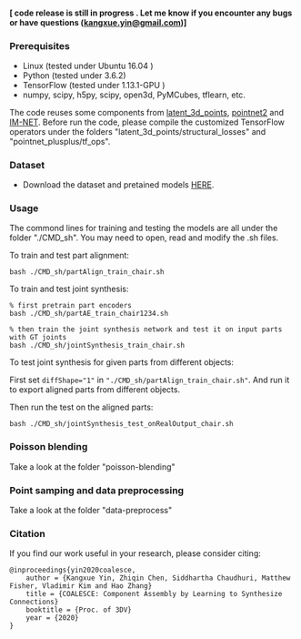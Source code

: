 

#### [ code release is still in progress . Let me know if you encounter any bugs or have questions (kangxue.yin@gmail.com)]


### Prerequisites

- Linux (tested under Ubuntu 16.04 )
- Python (tested under 3.6.2)
- TensorFlow (tested under 1.13.1-GPU )
- numpy, scipy, h5py, scipy, open3d, PyMCubes, tflearn, etc.

The code reuses some components from 
<a href="https://github.com/optas/latent_3d_points">latent_3d_points</a>,
<a href="https://github.com/charlesq34/pointnet2">pointnet2</a> 
and <a href="https://github.com/czq142857/IM-NET">IM-NET</a>.  Before run the code, please compile the customized TensorFlow operators under the folders "latent\_3d\_points/structural\_losses" and 
"pointnet\_plusplus/tf\_ops".

### Dataset

- Download the dataset and pretained models <a href="https://drive.google.com/u/0/uc?id=1htY0dARRDrOid4gjPHkWtzZNVvbP_rqo&export=download">HERE</a>.


### Usage

The commond lines for training and testing the models are all under the folder "./CMD_sh". You may need to open, read and modify the .sh files.

To train and test part alignment:
```
bash ./CMD_sh/partAlign_train_chair.sh
```

To train and test joint synthesis:
```
% first pretrain part encoders
bash ./CMD_sh/partAE_train_chair1234.sh

% then train the joint synthesis network and test it on input parts with GT joints
bash ./CMD_sh/jointSynthesis_train_chair.sh
```

To test joint synthesis for given parts from different objects:

First set ```diffShape="1"``` in ```"./CMD_sh/partAlign_train_chair.sh"```. And run it to export aligned parts from different objects. 

Then run the test on the aligned parts:
```
bash ./CMD_sh/jointSynthesis_test_onRealOutput_chair.sh
```

### Poisson blending
Take a look at the folder "poisson-blending" 

### Point samping and data preprocessing
Take a look at the folder "data-preprocess" 

### Citation
If you find our work useful in your research, please consider citing:

    @inproceedings{yin2020coalesce,
        author = {Kangxue Yin, Zhiqin Chen, Siddhartha Chaudhuri, Matthew Fisher, Vladimir Kim and Hao Zhang}
        title = {COALESCE: Component Assembly by Learning to Synthesize Connections}
        booktitle = {Proc. of 3DV}
        year = {2020}
    }

